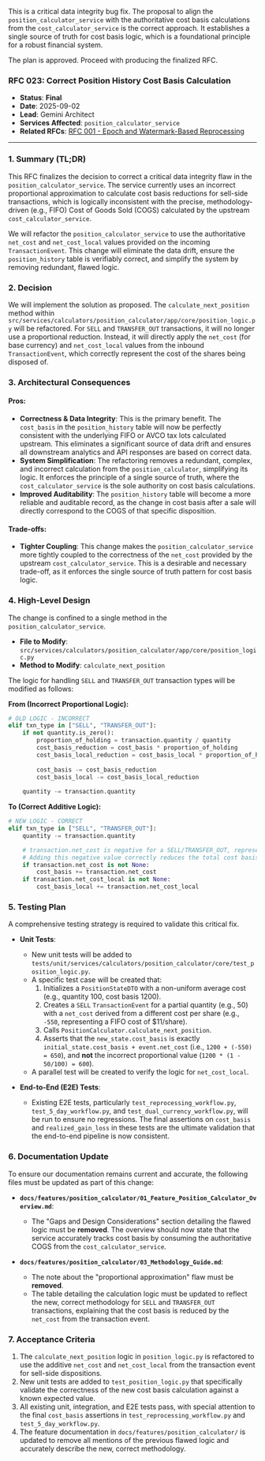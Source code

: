This is a critical data integrity bug fix. The proposal to align the `position_calculator_service` with the authoritative cost basis calculations from the `cost_calculator_service` is the correct approach. It establishes a single source of truth for cost basis logic, which is a foundational principle for a robust financial system.

The plan is approved. Proceed with producing the finalized RFC.

### **RFC 023: Correct Position History Cost Basis Calculation**

  * **Status**: **Final**
  * **Date**: 2025-09-02
  * **Lead**: Gemini Architect
  * **Services Affected**: `position_calculator_service`
  * **Related RFCs**: [RFC 001 - Epoch and Watermark-Based Reprocessing](https://www.google.com/search?q=docs/RFCs/RFC%2520001%2520-%2520Epoch%2520and%2520Watermark-Based%2520Reprocessing.md)

-----

### 1\. Summary (TL;DR)

This RFC finalizes the decision to correct a critical data integrity flaw in the `position_calculator_service`. The service currently uses an incorrect proportional approximation to calculate cost basis reductions for sell-side transactions, which is logically inconsistent with the precise, methodology-driven (e.g., FIFO) Cost of Goods Sold (COGS) calculated by the upstream `cost_calculator_service`.

We will refactor the `position_calculator_service` to use the authoritative `net_cost` and `net_cost_local` values provided on the incoming `TransactionEvent`. This change will eliminate the data drift, ensure the `position_history` table is verifiably correct, and simplify the system by removing redundant, flawed logic.

### 2\. Decision

We will implement the solution as proposed. The `calculate_next_position` method within `src/services/calculators/position_calculator/app/core/position_logic.py` will be refactored. For `SELL` and `TRANSFER_OUT` transactions, it will no longer use a proportional reduction. Instead, it will directly apply the `net_cost` (for base currency) and `net_cost_local` values from the inbound `TransactionEvent`, which correctly represent the cost of the shares being disposed of.

### 3\. Architectural Consequences

#### Pros:

  * **Correctness & Data Integrity**: This is the primary benefit. The `cost_basis` in the `position_history` table will now be perfectly consistent with the underlying FIFO or AVCO tax lots calculated upstream. This eliminates a significant source of data drift and ensures all downstream analytics and API responses are based on correct data.
  * **System Simplification**: The refactoring removes a redundant, complex, and incorrect calculation from the `position_calculator`, simplifying its logic. It enforces the principle of a single source of truth, where the `cost_calculator_service` is the sole authority on cost basis calculations.
  * **Improved Auditability**: The `position_history` table will become a more reliable and auditable record, as the change in cost basis after a sale will directly correspond to the COGS of that specific disposition.

#### Trade-offs:

  * **Tighter Coupling**: This change makes the `position_calculator_service` more tightly coupled to the correctness of the `net_cost` provided by the upstream `cost_calculator_service`. This is a desirable and necessary trade-off, as it enforces the single source of truth pattern for cost basis logic.

### 4\. High-Level Design

The change is confined to a single method in the `position_calculator_service`.

  * **File to Modify**: `src/services/calculators/position_calculator/app/core/position_logic.py`
  * **Method to Modify**: `calculate_next_position`

The logic for handling `SELL` and `TRANSFER_OUT` transaction types will be modified as follows:

**From (Incorrect Proportional Logic):**

```python
# OLD LOGIC - INCORRECT
elif txn_type in ["SELL", "TRANSFER_OUT"]:
    if not quantity.is_zero():
        proportion_of_holding = transaction.quantity / quantity
        cost_basis_reduction = cost_basis * proportion_of_holding
        cost_basis_local_reduction = cost_basis_local * proportion_of_holding
        
        cost_basis -= cost_basis_reduction
        cost_basis_local -= cost_basis_local_reduction
    
    quantity -= transaction.quantity
```

**To (Correct Additive Logic):**

```python
# NEW LOGIC - CORRECT
elif txn_type in ["SELL", "TRANSFER_OUT"]:
    quantity -= transaction.quantity

    # transaction.net_cost is negative for a SELL/TRANSFER_OUT, representing the COGS.
    # Adding this negative value correctly reduces the total cost basis.
    if transaction.net_cost is not None:
        cost_basis += transaction.net_cost
    if transaction.net_cost_local is not None:
        cost_basis_local += transaction.net_cost_local
```

### 5\. Testing Plan

A comprehensive testing strategy is required to validate this critical fix.

  * **Unit Tests**:

      * New unit tests will be added to `tests/unit/services/calculators/position_calculator/core/test_position_logic.py`.
      * A specific test case will be created that:
        1.  Initializes a `PositionStateDTO` with a non-uniform average cost (e.g., quantity 100, cost basis 1200).
        2.  Creates a `SELL` `TransactionEvent` for a partial quantity (e.g., 50) with a `net_cost` derived from a different cost per share (e.g., `-550`, representing a FIFO cost of $11/share).
        3.  Calls `PositionCalculator.calculate_next_position`.
        4.  Asserts that the `new_state.cost_basis` is exactly `initial_state.cost_basis + event.net_cost` (i.e., `1200 + (-550) = 650`), and **not** the incorrect proportional value (`1200 * (1 - 50/100) = 600`).
      * A parallel test will be created to verify the logic for `net_cost_local`.

  * **End-to-End (E2E) Tests**:

      * Existing E2E tests, particularly `test_reprocessing_workflow.py`, `test_5_day_workflow.py`, and `test_dual_currency_workflow.py`, will be run to ensure no regressions. The final assertions on `cost_basis` and `realized_gain_loss` in these tests are the ultimate validation that the end-to-end pipeline is now consistent.

### 6\. Documentation Update

To ensure our documentation remains current and accurate, the following files must be updated as part of this change:

  * **`docs/features/position_calculator/01_Feature_Position_Calculator_Overview.md`**:

      * The "Gaps and Design Considerations" section detailing the flawed logic must be **removed**. The overview should now state that the service accurately tracks cost basis by consuming the authoritative COGS from the `cost_calculator_service`.

  * **`docs/features/position_calculator/03_Methodology_Guide.md`**:

      * The note about the "proportional approximation" flaw must be **removed**.
      * The table detailing the calculation logic must be updated to reflect the new, correct methodology for `SELL` and `TRANSFER_OUT` transactions, explaining that the cost basis is reduced by the `net_cost` from the transaction event.

### 7\. Acceptance Criteria

1.  The `calculate_next_position` logic in `position_logic.py` is refactored to use the additive `net_cost` and `net_cost_local` from the transaction event for sell-side dispositions.
2.  New unit tests are added to `test_position_logic.py` that specifically validate the correctness of the new cost basis calculation against a known expected value.
3.  All existing unit, integration, and E2E tests pass, with special attention to the final `cost_basis` assertions in `test_reprocessing_workflow.py` and `test_5_day_workflow.py`.
4.  The feature documentation in `docs/features/position_calculator/` is updated to remove all mentions of the previous flawed logic and accurately describe the new, correct methodology.